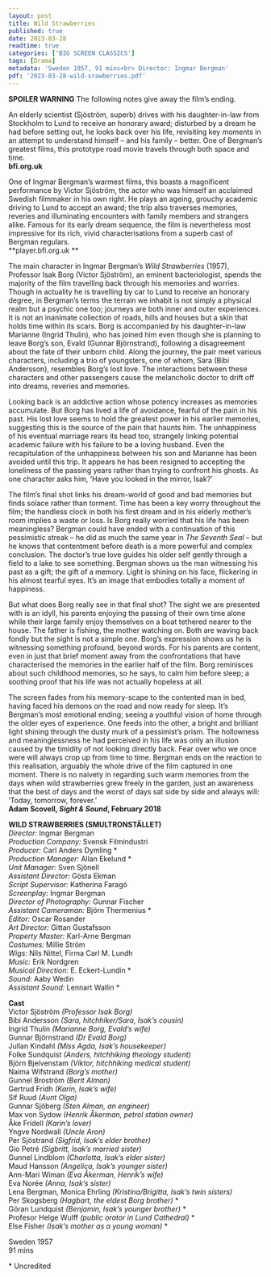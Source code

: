 ```yaml
---
layout: post
title: Wild Strawberries
published: true
date: 2023-03-28
readtime: true
categories: ['BIG SCREEN CLASSICS']
tags: [Drama]
metadata: 'Sweden 1957, 91 mins<br> Director: Ingmar Bergman'
pdf: '2023-03-28-wild-srawberries.pdf'
---
```


**SPOILER WARNING** The following notes give away the film’s ending.

An elderly scientist (Sjöström, superb) drives with his daughter-in-law from Stockholm to Lund to receive an honorary award; disturbed by a dream he had before setting out, he looks back over his life, revisiting key moments in an attempt to understand himself – and his family – better. One of Bergman’s greatest films, this prototype road movie travels through both space and time.  
**bfi.org.uk**  

One of Ingmar Bergman’s warmest films, this boasts a magnificent performance by Victor Sjöström, the actor who was himself an acclaimed Swedish filmmaker in his own right. He plays an ageing, grouchy academic driving to Lund to accept an award; the trip also traverses memories, reveries and illuminating encounters with family members and strangers alike. Famous for its early dream sequence, the film is nevertheless most impressive for its rich, vivid characterisations from a superb cast of Bergman regulars.  
**player.bfi.org.uk **  

The main character in Ingmar Bergman’s _Wild Strawberries_ (1957), Professor Isak Borg (Victor Sjöström), an eminent bacteriologist, spends the majority of the film travelling back through his memories and worries. Though in actuality he is travelling by car to Lund to receive an honorary degree, in Bergman’s terms the terrain we inhabit is not simply a physical realm but a psychic one too; journeys are both inner and outer experiences. It is not an inanimate collection of roads, hills and houses but a skin that holds time within its scars. Borg is accompanied by his daughter-in-law Marianne (Ingrid Thulin), who has joined him even though she is planning to leave Borg’s son, Evald (Gunnar Björnstrand), following a disagreement about the fate of their unborn child. Along the journey, the pair meet various characters, including a trio of youngsters, one of whom, Sara (Bibi Andersson), resembles Borg’s lost love. The interactions between these characters and other passengers cause the melancholic doctor to drift off into dreams, reveries and memories.

Looking back is an addictive action whose potency increases as memories accumulate. But Borg has lived a life of avoidance, fearful of the pain in his past. His lost love seems to hold the greatest power in his earlier memories, suggesting this is the source of the pain that haunts him. The unhappiness of his eventual marriage rears its head too, strangely linking potential academic failure with his failure to be a loving husband. Even the recapitulation of the unhappiness between his son and Marianne has been avoided until this trip. It appears he has been resigned to accepting the loneliness of the passing years rather than trying to confront his ghosts. As one character asks him, ‘Have you looked in the mirror, Isak?’

The film’s final shot links his dream-world of good and bad memories but finds solace rather than torment. Time has been a key worry throughout the film; the handless clock in both his first dream and in his elderly mother’s room implies a waste or loss. Is Borg really worried that his life has been meaningless? Bergman could have ended with a continuation of this pessimistic streak – he did as much the same year in _The Seventh Seal_ – but he knows that contentment before death is a more powerful and complex conclusion. The doctor’s true love guides his older self gently through a field to a lake to see something. Bergman shows us the man witnessing his past as a gift; the gift of a memory. Light is shining on his face, flickering in his almost tearful eyes. It’s an image that embodies totally a moment of happiness.

But what does Borg really see in that final shot? The sight we are presented with is an idyll, his parents enjoying the passing of their own time alone while their large family enjoy themselves on a boat tethered nearer to the house. The father is fishing, the mother watching on. Both are waving back fondly but the sight is not a simple one. Borg’s expression shows us he is witnessing something profound, beyond words. For his parents are content, even in just that brief moment away from the confrontations that have characterised the memories in the earlier half of the film. Borg reminisces about such childhood memories, so he says, to calm him before sleep; a soothing proof that his life was not actually hopeless at all.

The screen fades from his memory-scape to the contented man in bed, having faced his demons on the road and now ready for sleep. It’s Bergman’s most emotional ending; seeing a youthful vision of home through the older eyes of experience. One feeds into the other, a bright and brilliant light shining through the dusty murk of a pessimist’s prism. The hollowness and meaninglessness he had perceived in his life was only an illusion caused by the timidity of not looking directly back. Fear over who we once were will always crop up from time to time. Bergman ends on the reaction to this realisation, arguably the whole drive of the film captured in one moment. There is no naivety in regarding such warm memories from the days when wild strawberries grew freely in the garden, just an awareness that the best of days and the worst of days sat side by side and always will: ‘Today, tomorrow, forever.’  
**Adam Scovell, _Sight & Sound_, February 2018**  

**WILD STRAWBERRIES (SMULTRONSTÄLLET)**  
_Director:_ Ingmar Bergman  
_Production Company:_ Svensk Filmindustri  
_Producer:_ Carl Anders Dymling *  
_Production Manager:_ Allan Ekelund *  
_Unit Manager:_ Sven Sjönell  
_Assistant Director:_ Gösta Ekman  
_Script Supervisor:_ Katherina Faragó  
_Screenplay:_ Ingmar Bergman  
_Director of Photography:_ Gunnar Fischer  
_Assistant Cameraman:_ Björn Thermenius *  
_Editor:_ Oscar Rosander  
_Art Director:_ Gittan Gustafsson  
_Property Master:_ Karl-Arne Bergman  
_Costumes:_ Millie Ström  
_Wigs:_ Nils Nittel, Firma Carl M. Lundh  
_Music:_ Erik Nordgren  
_Musical Direction:_ E. Eckert-Lundin *  
_Sound:_ Aaby Wedin  
_Assistant Sound:_ Lennart Wallin *  

**Cast**  
Victor Sjöström _(Professor Isak Borg)_  
Bibi Andersson _(Sara, hitchhiker/Sara, Isak’s cousin)_  
Ingrid Thulin _(Marianne Borg, Evald’s wife)_  
Gunnar Björnstrand _(Dr Evald Borg)_  
Jullan Kindahl _(Miss Agda, Isak’s housekeeper)_  
Folke Sundquist _(Anders, hitchhiking theology student)_  
Björn Bjelvenstam _(Viktor, hitchhiking medical student)_  
Naima Wifstrand _(Borg’s mother)_  
Gunnel Broström _(Berit Alman)_  
Gertrud Fridh _(Karin, Isak’s wife)_  
Sif Ruud _(Aunt Olga)_  
Gunnar Sjöberg _(Sten Alman, an engineer)_  
Max von Sydow _(Henrik Åkerman, petrol station owner)_  
Åke Fridell _(Karin’s lover)_  
Yngve Nordwall _(Uncle Aron)_  
Per Sjöstrand _(Sigfrid, Isak’s elder brother)_  
Gio Petré _(Sigbritt, Isak’s married sister)_  
Gunnel Lindblom _(Charlotta, Isak’s elder sister)_  
Maud Hansson _(Angelica, Isak’s younger sister)_  
Ann-Mari Wiman _(Eva Åkerman, Henrik’s wife)_  
Eva Norée _(Anna, Isak’s sister)_  
Lena Bergman, Monica Ehrling _(Kristina/Brigitta, Isak’s twin sisters)_  
Per Skogsberg _(Hagbart, the eldest Borg brother)_ *  
Göran Lundquist _(Benjamin, Isak’s younger brother)_ *  
Profesor Helge Wulff _(public orator in Lund Cathedral)_ *  
Else Fisher _(Isak’s mother as a young woman)_ *

Sweden 1957  
91 mins  

\* Uncredited
<!--stackedit_data:
eyJoaXN0b3J5IjpbMTA5MzEyMDI0NCwyMDMzOTI2MjcwXX0=
-->